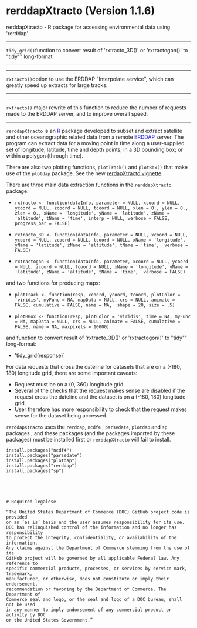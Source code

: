 # rerddapXtracto (Version 1.1.6)
rerddapXtracto - R package for accessing environmental data using 'rerddap' 

******
`tidy_grid()`function to convert result of 'rxtracto_3D()' or 'rxtractogon()' to "tidy"" long-format
******

******
`rxtracto()`option to use the ERDDAP "Interpolate service", which can greatly
speed up extracts for large tracks.
******



******
`rxtracto()` major rewrite of this function to reduce the number of requests made to the ERDDAP server, and to improve overall speed.
******


`rerddapXtracto` is an <span style="color:blue">R</span> package developed to subset and extract satellite and other oceanographic related data from a remote <span style="color:blue">ERDDAP</span> server. The program can extract data for a moving point in time along a user-supplied set of longitude, latitude, time and depth points; in a 3D bounding box; or within a polygon (through time). 

There are also two plotting functions,  `plotTrack()` and `plotBox()` that make use of the `plotdap` package.  See the new [rerdapXtracto vignette](https://rmendels.github.io/UsingrerddapXtracto.html). 



There are three main data extraction functions in the `rerddapXtracto` package: 

- `rxtracto <- function(dataInfo, parameter = NULL, xcoord = NULL, ycoord = NULL, zcoord = NULL, tcoord = NULL, xlen = 0., ylen = 0., zlen = 0., xName = 'longitude', yName = 'latitude', zName = 'altitude', tName = 'time', interp = NULL, verbose = FALSE, progress_bar = FALSE)`

- `rxtracto_3D <- function(dataInfo, parameter = NULL, xcoord = NULL, ycoord = NULL, zcoord = NULL, tcoord = NULL, xName = 'longitude', yName = 'latitude', zName = 'altitude', tName = 'time',  verbose = FALSE)`

- `rxtractogon <- function(dataInfo, parameter, xcoord = NULL, ycoord = NULL, zcoord = NULL, tcoord = NULL, xName = 'longitude', yName = 'latitude', zName = 'altitude', tName = 'time',  verbose = FALSE)`

and two functions for producing maps:

- `plotTrack <- function(resp, xcoord, ycoord, tcoord, plotColor = 'viridis', myFunc = NA,
                      mapData = NULL, crs = NULL,
                      animate = FALSE, cumulative = FALSE,
                      name = NA,  shape = 20, size = .5)`

- `plotBBox <- function(resp, plotColor = 'viridis', time = NA, myFunc = NA,
                mapData = NULL, crs = NULL,
                animate = FALSE, cumulative = FALSE, name = NA,
                maxpixels = 10000)`
                
and function to convert result of 'rxtracto_3D()' or 'rxtractogon()' to "tidy"" long-format:

- 'tidy_grid(response)`


For data requests that cross the dateline for datasets that are
on a (-180, 180) longitude grid, there are some important caveats:

- Request must be on a (0, 360) longitude grid
- Several of the checks that the request makes sense are disabled if the request
cross the dateline and the dataset is on a (-180, 180) longitude grid.
- User therefore has more responsibility to check that the request makes sense
for the dataset being accessed.





`rerddapXtracto` uses the `rerddap`, `ncdf4` , `parsedate`, `plotdap` and `sp` packages , and these packages (and the packages imported by these packages) must be installed first or `rerddapXtracto` will fail to install.   

```{r install,eval=FALSE}
install.packages("ncdf4") 
install.packages("parsedate") 
install.packages("plotdap") 
install.packages("rerddap") 
install.packages("sp")
```



```




# Required legalese

“The United States Department of Commerce (DOC) GitHub project code is provided
on an ‘as is’ basis and the user assumes responsibility for its use.
DOC has relinquished control of the information and no longer has responsibility
to protect the integrity, confidentiality, or availability of the information.
Any claims against the Department of Commerce stemming from the use of its
GitHub project will be governed by all applicable Federal law. Any reference to
specific commercial products, processes, or services by service mark, trademark,
manufacturer, or otherwise, does not constitute or imply their endorsement,
recommendation or favoring by the Department of Commerce. The Department of
Commerce seal and logo, or the seal and logo of a DOC bureau, shall not be used
in any manner to imply endorsement of any commercial product or activity by DOC
or the United States Government.”



